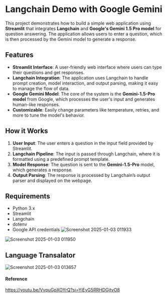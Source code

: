 # Langchain Demo with Google Gemini

This project demonstrates how to build a simple web application using **Streamlit** that integrates **Langchain** and **Google's Gemini 1.5 Pro model** for question answering. The application allows users to enter a question, which is then processed by the Gemini model to generate a response.

## Features
- **Streamlit Interface**: A user-friendly web interface where users can type their questions and get responses.
- **Langchain Integration**: The application uses Langchain to handle prompt creation, model interaction, and output parsing, making it easy to manage the flow of data.
- **Google Gemini Model**: The core of the system is the **Gemini-1.5-Pro model** from Google, which processes the user's input and generates human-like responses.
- **Customizable**: Easily change parameters like temperature, retries, and more to tune the model's behavior.

## How it Works
1. **User Input**: The user enters a question in the input field provided by Streamlit.
2. **Langchain Pipeline**: The input is passed through Langchain, where it is formatted using a predefined prompt template.
3. **Model Response**: The question is sent to the **Gemini-1.5-Pro** model, which generates a response.
4. **Output Parsing**: The response is processed by Langchain’s output parser and displayed on the webpage.

## Requirements
- Python 3.x
- Streamlit
- Langchain
- dotenv
- Google API credentials
![Screenshot 2025-01-03 011933](https://github.com/user-attachments/assets/ba78752d-3687-4ffd-96b9-b9199b017f30)

![Screenshot 2025-01-03 011950](https://github.com/user-attachments/assets/7b6d5e60-dec8-46da-80dc-ddc41ea07590)

## Language Transalator 
![Screenshot 2025-01-03 013657](https://github.com/user-attachments/assets/af7dc58e-caf6-4e9f-8555-2afd5ef3fa92)


#### Reference 
https://youtu.be/VvpuGpXOYrQ?si=YiEyG5RRHDGjtvO8
